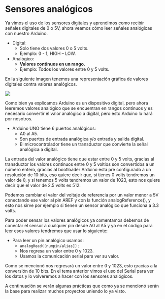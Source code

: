 # Sensores analógicos

Ya vimos el uso de los sensores digitales y aprendimos como recibir señales digitales de 0 o 5V, ahora veamos cómo leer señales analógicas con nuestro Arduino.
- Digital:
  + Solo tiene dos valores 0 o 5 volts.
  + Ejemplo: 0 - 1, HIGH – LOW.
- Analógico:
  + **Valores continuos en un rango.**
  + Ejemplo: Todos los valores entre 0 y 5 volts.

En la siguiente imagen tenemos una representación gráfica de valores digitales contra valores analógicos.

![](http://www.sound-pixel.com/files/content/Ejemplos%20de%20sonido.png)

Como bien ya explicamos Arduino es un dispositivo digital, pero ahora leeremos valores analógico que se encuentran en rangos continuos y es necesario convertir el valor analógico a digital, pero esto Arduino lo hará por nosotros.
- Arduino UNO tiene 6 puertos analógicos:
  + A0 al A5.
  + Son puertos de entrada analógica y/o entrada y salida digital.
  + El microcontrolador tiene un transductor que convierte la señal analógica a digital.

La entrada del valor analógico tiene que estar entre 0 y 5 volts, gracias al transductor los valores continuos entre 0 y 5 voltios son convertidos a un número entero, gracias al bootloader Arduino está pre configurado a un resolución de 10 bits, eso quiere decir que, si tienes 0 volts tendremos un valor de 0, y si tenemos 5 volts tendremos un valor de 1023, esto nos quiere decir que el valor de 2.5 volts es 512.

Podemos cambiar el valor del voltaje de referencia por un valor menor a 5V conectando ese valor al pin AREF y con la función analogReference(), y esto nos sirve por ejemplo si tienen un sensor analógico que funciona a 3.3 volts.

Para poder sensar los valores analógicos ya comentamos debemos de conectar el sensor a cualquier pin desde A0 al A5 y ya en el código para leer esos valores tendremos que usar lo siguiente:
- Para leer un pin analógico usamos:
  + ``analogRead([numpin/alias]);``
  + Nos regresa un valor entre 0 y 1023.
  + Usamos la comunicación serial para ver su valor.

Como se mencionó nos regresará un valor entre 0 y 1023, esto gracias a la conversión de 10 bits. En el tema anterior vimos el uso del Serial para ver los datos y lo volveremos a hacer con los sensores analógicos.

A continuación se verán algunas prácticas que como ya se mencionó serán la base para realizar muchos proyectos uniendo lo ya visto.
<!--stackedit_data:
eyJoaXN0b3J5IjpbLTE3Mjg4NzkzMjIsMjc0NzQ5ODM0XX0=
-->